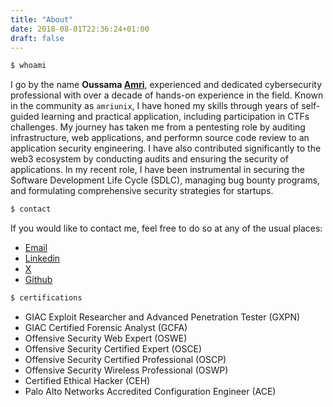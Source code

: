 ```yaml
---
title: "About"
date: 2018-08-01T22:36:24+01:00
draft: false
---
```

```bash
$ whoami
```
I go by the name **Oussama [Amri](https://amri.family)**, experienced and dedicated cybersecurity professional with over a decade of hands-on experience in the field. Known in the community as `amriunix`, I have honed my skills through years of self-guided learning and practical application, including participation in CTFs challenges. My journey has taken me from a pentesting role by auditing infrastructure, web applications, and performn source code review to an application security engineering. I have also contributed significantly to the web3 ecosystem by conducting audits and ensuring the security of applications. In my recent role, I have been instrumental in securing the Software Development Life Cycle (SDLC), managing bug bounty programs, and formulating comprehensive security strategies for startups.

```bash
$ contact
```
If you would like to contact me, feel free to do so at any of the usual places:

* [Email](mailto:oussama[at]amriunix.com)
* [Linkedin](https://www.linkedin.com/in/amriunix/)
* [ X ](https://x.com/amriunix)
* [Github](https://github.com/amriunix)


```bash
$ certifications
```
* GIAC Exploit Researcher and Advanced Penetration Tester (GXPN)
* GIAC Certified Forensic Analyst (GCFA)
* Offensive Security Web Expert (OSWE)
* Offensive Security Certified Expert (OSCE)
* Offensive Security Certified Professional (OSCP)
* Offensive Security Wireless Professional (OSWP)
* Certified Ethical Hacker (CEH)
* Palo Alto Networks Accredited Configuration Engineer (ACE)
